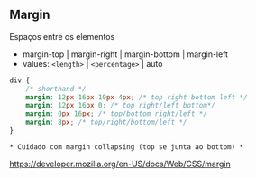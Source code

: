 ## Margin

Espaços entre os elementos

- margin-top | margin-right | margin-bottom | margin-left
- values: `<length>` | `<percentage>` | auto

```css
div {
    /* shorthand */
    margin: 12px 16px 10px 4px; /* top right bottom left */
    margin: 12px 16px 0; /* top right/left bottom*/
    margin: 0px 16px; /* top/bottom right/left */
    margin: 8px; /* top/right/bottom/left */
}
```

    * Cuidado com margin collapsing (top se junta ao bottom) *

https://developer.mozilla.org/en-US/docs/Web/CSS/margin